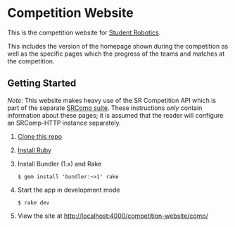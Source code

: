 # Competition Website

This is the competition website for [Student Robotics][SR].

This includes the version of the homepage shown during the competition as well
as the specific pages which the progress of the teams and matches at the
competition.

## Getting Started

*Note*: This website makes heavy use of the SR Competition API which is part of
the separate [SRComp suite][srcomp]. These instructions _only_ contain
information about these pages; it is assumed that the reader will configure an
SRComp-HTTP instance separately.

1. [Clone this repo][clone-repo]

1. [Install Ruby][install-ruby]

1. Install Bundler (1.x) and Rake

    ``` shell
    $ gem install 'bundler:~>1' rake
    ```

1. Start the app in development mode

    ```shell
    $ rake dev
    ```

1. View the site at <http://localhost:4000/competition-website/comp/>


[SR]: https://studentrobotics.org
[srcomp]: https://github.com/PeterJCLaw/srcomp/wiki
[install-ruby]: https://www.ruby-lang.org/en/documentation/installation/
[clone-repo]: https://docs.github.com/en/repositories/creating-and-managing-repositories/cloning-a-repository
